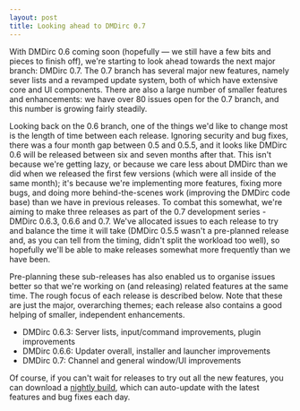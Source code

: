 ```yaml
---
layout: post
title: Looking ahead to DMDirc 0.7
---
```

With DMDirc 0.6 coming soon (hopefully — we still have a few bits and pieces to finish off), we're starting to look ahead towards the next major branch: DMDirc 0.7.  The 0.7 branch has several major new features, namely sever lists and a revamped update system, both of which have extensive core and UI components.  There are also a large number of smaller features and enhancements: we have over 80 issues open for the 0.7 branch, and this number is growing fairly steadily.

Looking back on the 0.6 branch, one of the things we'd like to change most is the length of time between each release. Ignoring security and bug fixes, there was a four month gap between 0.5 and 0.5.5, and it looks like DMDirc 0.6 will be released between six and seven months after that. This isn't because we're getting lazy, or because we care less about DMDirc than we did when we released the first few versions (which were all inside of the same month); it's because we're implementing more features, fixing more bugs, and doing more behind-the-scenes work (improving the DMDirc code base) than we have in previous releases.  To combat this somewhat, we're aiming to make three releases as part of the 0.7 development series - DMDirc 0.6.3, 0.6.6 and 0.7. We've allocated issues to each release to try and balance the time it will take (DMDirc 0.5.5 wasn't a pre-planned release and, as you can tell from the timing, didn't split the workload too well), so hopefully we'll be able to make releases somewhat more frequently than we have been.

Pre-planning these sub-releases has also enabled us to organise issues better so that we're working on (and releasing) related features at the same time. The rough focus of each release is described below. Note that these are just the major, overarching themes; each release also contains a good helping of smaller, independent enhancements.
<ul>
	<li>DMDirc 0.6.3: Server lists, input/command improvements, plugin improvements</li>
	<li>DMDirc 0.6.6: Updater overall, installer and launcher improvements</li>
	<li>DMDirc 0.7: Channel and general window/UI improvements</li>
</ul>

Of course, if you can't wait for releases to try out all the new features, you can download a <a href="http://www.dmdirc.com/en/nightlies">nightly build</a>, which can auto-update with the latest features and bug fixes each day.